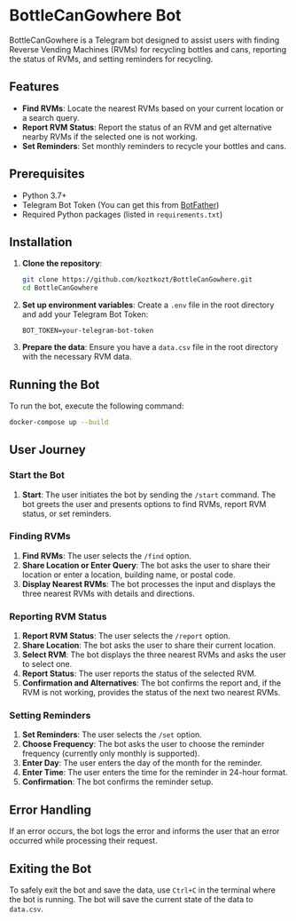 # BottleCanGowhere Bot

BottleCanGowhere is a Telegram bot designed to assist users with finding Reverse Vending Machines (RVMs) for recycling bottles and cans, reporting the status of RVMs, and setting reminders for recycling.

## Features

- **Find RVMs**: Locate the nearest RVMs based on your current location or a search query.
- **Report RVM Status**: Report the status of an RVM and get alternative nearby RVMs if the selected one is not working.
- **Set Reminders**: Set monthly reminders to recycle your bottles and cans.

## Prerequisites

- Python 3.7+
- Telegram Bot Token (You can get this from [BotFather](https://core.telegram.org/bots#botfather))
- Required Python packages (listed in `requirements.txt`)

## Installation

1. **Clone the repository**:
    ```sh
    git clone https://github.com/koztkozt/BottleCanGowhere.git
    cd BottleCanGowhere
    ```
2. **Set up environment variables**:
    Create a `.env` file in the root directory and add your Telegram Bot Token:
    ```env
    BOT_TOKEN=your-telegram-bot-token
    ```

3. **Prepare the data**:
    Ensure you have a `data.csv` file in the root directory with the necessary RVM data.

## Running the Bot

To run the bot, execute the following command:
```sh
docker-compose up --build
```

## User Journey

### Start the Bot

1. **Start**: The user initiates the bot by sending the `/start` command. The bot greets the user and presents options to find RVMs, report RVM status, or set reminders.

### Finding RVMs

1. **Find RVMs**: The user selects the `/find` option.
2. **Share Location or Enter Query**: The bot asks the user to share their location or enter a location, building name, or postal code.
3. **Display Nearest RVMs**: The bot processes the input and displays the three nearest RVMs with details and directions.

### Reporting RVM Status

1. **Report RVM Status**: The user selects the `/report` option.
2. **Share Location**: The bot asks the user to share their current location.
3. **Select RVM**: The bot displays the three nearest RVMs and asks the user to select one.
4. **Report Status**: The user reports the status of the selected RVM.
5. **Confirmation and Alternatives**: The bot confirms the report and, if the RVM is not working, provides the status of the next two nearest RVMs.

### Setting Reminders

1. **Set Reminders**: The user selects the `/set` option.
2. **Choose Frequency**: The bot asks the user to choose the reminder frequency (currently only monthly is supported).
3. **Enter Day**: The user enters the day of the month for the reminder.
4. **Enter Time**: The user enters the time for the reminder in 24-hour format.
5. **Confirmation**: The bot confirms the reminder setup.

## Error Handling

If an error occurs, the bot logs the error and informs the user that an error occurred while processing their request.

## Exiting the Bot

To safely exit the bot and save the data, use `Ctrl+C` in the terminal where the bot is running. The bot will save the current state of the data to `data.csv`.
